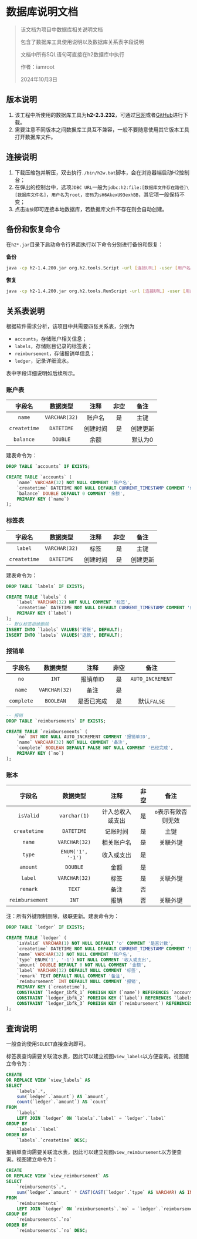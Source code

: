# 数据库说明文档

> 该文档为项目中数据库相关说明文档
> 
> 包含了数据库工具使用说明以及数据库关系表字段说明
> 
> 文档中所有SQL语句可直接在h2数据库中执行
> 
> 作者：iamroot
> 
> 2024年10月3日

## 版本说明

1. 该工程中所使用的数据库工具为**h2-2.3.232**，可通过[官网](http://www.h2database.com/html/download.html)或者[GitHub](https://github.com/h2database/h2database)进行下载。
1. 需要注意不同版本之间数据库工具互不兼容，一般不要随意使用其它版本工具打开数据库文件。

## 连接说明

1. 下载压缩包并解压，双击执行`./bin/h2w.bat`脚本，会在浏览器端启动H2控制台；
1. 在弹出的控制台中，选项`JDBC URL`一般为`jdbc:h2:file:[数据库文件存在路径]\[数据库文件名]`，`用户名`为`root`，`密码`为`sH6AkexU93exhBB`，其它项一般保持不变；
1. 点击`连接`即可连接本地数据库，若数据库文件不存在则会自动创建。

## 备份和恢复命令

在`h2*.jar`目录下启动命令行界面执行以下命令分别进行备份和恢复：

**备份**

```bash
java -cp h2-1.4.200.jar org.h2.tools.Script -url [连接URL] -user [用户名] -password [密码] -script [文件名].zip -options compression zip
```

**恢复**

```bash
java -cp h2-1.4.200.jar org.h2.tools.RunScript -url [连接URL] -user [用户名] -password [密码] -script [文件名].zip -options compression zip
```

## 关系表说明

根据软件需求分析，该项目中共需要四张关系表，分别为
- `accounts`，存储账户相关信息；
- `labels`，存储账目记录的标签表；
- `reimbursement`，存储报销单信息；
- `ledger`，记录详细流水。

表中字段详细说明如后续所示。

### 账户表

|    字段名    |   数据类型    |   注释   | 非空 |   备注   |
| :----------: | :-----------: | :------: | :--: | :------: |
|    `name`    | `VARCHAR(32)` |  账户名  |  是  |   主键   |
| `createtime` |  `DATETIME`   | 创建时间 |  是  | 创建更新 |
|  `balance`   |   `DOUBLE`    |   余额   |      | 默认为0  |

建表命令为：

```sql
DROP TABLE `accounts` IF EXISTS;

CREATE TABLE `accounts` (
    `name` VARCHAR(32) NOT NULL COMMENT '账户名',
    `createtime` DATETIME NOT NULL DEFAULT CURRENT_TIMESTAMP COMMENT '创建时间',
    `balance` DOUBLE DEFAULT 0 COMMENT '余额',
    PRIMARY KEY (`name`)
);
```

### 标签表

|    字段名    |   数据类型    |   注释   | 非空 |   备注   |
| :----------: | :-----------: | :------: | :--: | :------: |
|   `label`    | `VARCHAR(32)` |   标签   |  是  |   主键   |
| `createtime` |  `DATETIME`   | 创建时间 |  是  | 创建更新 |

建表命令为：

```sql
DROP TABLE `labels` IF EXISTS;

CREATE TABLE `labels` (
    `label` VARCHAR(32) NOT NULL COMMENT '标签',
    `createtime` DATETIME NOT NULL DEFAULT CURRENT_TIMESTAMP COMMENT '创建时间',
    PRIMARY KEY (`label`)
);
-- 默认标签拒绝删除
INSERT INTO `labels` VALUES('转账', DEFAULT);
INSERT INTO `labels` VALUES('退款', DEFAULT);
```

### 报销单

|   字段名   |   数据类型    |    注释    | 非空 |       备注       |
| :--------: | :-----------: | :--------: | :--: | :--------------: |
|    `no`    |     `INT`     |  报销单ID  |  是  | `AUTO_INCREMENT` |
|   `name`   | `VARCHAR(32)` |    备注    |  是  |                  |
| `complete` |   `BOOLEAN`   | 是否已完成 |  是  |   默认`FALSE`    |

```sql
-- 报销
DROP TABLE `reimbursements` IF EXISTS;

CREATE TABLE `reimbursements` (
    `no` INT NOT NULL AUTO_INCREMENT COMMENT '报销单ID',
    `name` VARCHAR(32) NOT NULL COMMENT '备注',
    `complete` BOOLEAN DEFAULT FALSE NOT NULL COMMENT '已经完成',
    PRIMARY KEY (`no`)
);
```

### 账本

|     字段名      |     数据类型      |       注释       | 非空 |        备注         |
| :-------------: | :---------------: | :--------------: | :--: | :-----------------: |
|    `isValid`    |   `varchar(1)`    | 计入总收入或支出 |  是  | `o`表示有效否则无效 |
|  `createtime`   |    `DATETIME`     |     记账时间     |  是  |        主键         |
|     `name`      |   `VARCHAR(32)`   |    相关账户名    |  是  |      关联外键       |
|     `type`      | `ENUM('1', '-1')` |    收入或支出    |  是  |                     |
|    `amount`     |     `DOUBLE`      |       金额       |  是  |                     |
|     `label`     |   `VARCHAR(32)`   |       标签       |  是  |      关联外键       |
|    `remark`     |      `TEXT`       |       备注       |  否  |                     |
| `reimbursement` |       `INT`       |       报销       |  否  |      关联外键       |

注：所有外键限制删除，级联更新。建表命令为：

```sql
DROP TABLE `ledger` IF EXISTS;

CREATE TABLE `ledger` (
    `isValid` VARCHAR(1) NOT NULL DEFAULT 'o' COMMENT '是否计数',
    `createtime` DATETIME NOT NULL DEFAULT CURRENT_TIMESTAMP COMMENT '记账时间',
    `name` VARCHAR(32) NOT NULL COMMENT '账户名',
    `type` ENUM('1', '-1') NOT NULL COMMENT '收入或支出',
    `amount` DOUBLE DEFAULT 0 NOT NULL COMMENT '金额',
    `label` VARCHAR(32) DEFAULT NULL COMMENT '标签',
    `remark` TEXT DEFAULT NULL COMMENT '备注',
    `reimbursement` INT DEFAULT NULL COMMENT '报销',
    PRIMARY KEY (`createtime`),
    CONSTRAINT `ledger_ibfk_1` FOREIGN KEY (`name`) REFERENCES `accounts` (`name`) ON DELETE RESTRICT ON UPDATE CASCADE,
    CONSTRAINT `ledger_ibfk_2` FOREIGN KEY (`label`) REFERENCES `labels` (`label`) ON DELETE RESTRICT ON UPDATE CASCADE,
    CONSTRAINT `ledger_ibfk_3` FOREIGN KEY (`reimbursement`) REFERENCES `reimbursements` (`no`) ON DELETE RESTRICT ON UPDATE CASCADE
);
```

## 查询说明

一般查询使用`SELECT`直接查询即可。

标签表查询需要关联流水表，因此可以建立视图`view_labels`以方便查询。视图建立命令为：

```sql
CREATE
OR REPLACE VIEW `view_labels` AS
SELECT
    `labels`.*,
    sum(`ledger`.`amount`) AS `amount`,
    count(`ledger`.`amount`) AS `count`
FROM
    `labels`
    LEFT JOIN `ledger` ON `labels`.`label` = `ledger`.`label`
GROUP BY
    `labels`.`label`
ORDER BY
    `labels`.`createtime` DESC;
```

报销单查询需要关联流水表，因此可以建立视图`view_reimbursement`以方便查询。视图建立命令为：

```sql
CREATE
OR REPLACE VIEW `view_reimbursement` AS
SELECT
    `reimbursements`.*,
    sum(`ledger`.`amount` * CAST(CAST(`ledger`.`type` AS VARCHAR) AS INT)) AS `balance`
FROM
    `reimbursements`
    LEFT JOIN `ledger` ON `reimbursements`.`no` = `ledger`.`reimbursement`
GROUP BY
    `reimbursements`.`no`
ORDER BY
    `reimbursements`.`no` DESC;
```
